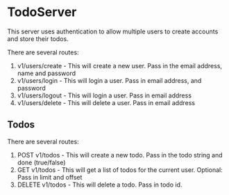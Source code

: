 # TodoServer
This server uses authentication to allow multiple users to create accounts and store their todos.

There are several routes:
1. v1/users/create - This will create a new user. Pass in the email address, name and password
2. v1/users/login - This will login a user. Pass in email address, and password
3. v1/users/logout - This will login a user. Pass in email address
4. v1/users/delete - This will delete a user. Pass in email address

## Todos
There are several routes:
1. POST v1/todos - This will create a new todo. Pass in the todo string and done (true/false)
2. GET v1/todos - This will get a list of todos for the current user. Optional: Pass in limit and offset
3. DELETE v1/todos - This will delete a todo. Pass in todo id.

